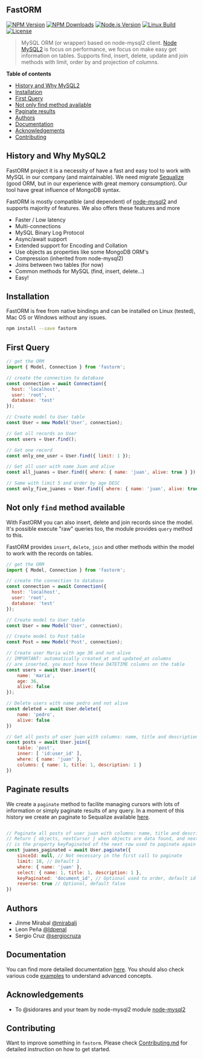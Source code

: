 ## FastORM

[![NPM Version][npm-image]][npm-url]
[![NPM Downloads][downloads-image]][downloads-url]
[![Node.js Version][node-version-image]][node-version-url]
[![Linux Build][travis-image]][travis-url]
[![License][license-image]][license-url]

> MySQL ORM (or wrapper) based on node-mysql2 client. [Node MySQL2][node-mysql2] is focus on performance, we focus on make easy get information on tables. Supports find, insert, delete, update and join methods with limit, order by and projection of columns.

__Table of contents__

  - [History and Why MySQL2](#history-and-why-mysql2)
  - [Installation](#installation)
  - [First Query](#first-query)
  - [Not only find method available](#not-only-find-method-available)
  - [Paginate results](#paginate-results)
  - [Authors](#authors)
  - [Documentation](#documentation)
  - [Acknowledgements](#acknowledgements)
  - [Contributing](#contributing)

## History and Why MySQL2

FastORM project it is a necessity of have a fast and easy tool to work with MySQL in our company (and maintainable). We need migrate [Sequalize][sequalize] (good ORM, but in our experience with great memory consumption). Our tool have great influence of MongoDB syntax.

FastORM is mostly compatible (and dependent) of [node-mysql2][node-mysql2] and supports majority of features. We also offers these features and more

 - Faster / Low latency
 - Multi-connections
 - MySQL Binary Log Protocol
 - Async/await support
 - Extended support for Encoding and Collation
 - Use objects as properties like some MongoDB ORM's
 - Compression (inherited from node-mysql2)
 - Joins between two tables (for now)
 - Common methods for MySQL (find, insert, delete...)
 - Easy!

## Installation

FastORM is free from native bindings and can be installed on Linux (tested), Mac OS or Windows without any issues.

```bash
npm install --save fastorm
```

## First Query

```js
// get the ORM
import { Model, Connection } from 'fastorm';

// create the connection to database
const connection = await Connection({
  host: 'localhost',
  user: 'root',
  database: 'test'
});

// Create model to User table
const User = new Model('User', connection);

// Get all records on User
const users = User.find();

// Get one record
const only_one_user = User.find({ limit: 1 });

// Get all user with name Juan and alive
const all_juanes = User.find({ where: { name: 'juan', alive: true } })

// Same with limit 5 and order by age DESC
const only_five_juanes = User.find({ where: { name: 'juan', alive: true }, limit: 5, order: { age: 0 } })

```

## Not only `find` method available

With FastORM you can also insert, delete and join records since the model. It's possible execute "raw" queries too, the module provides `query` method to this. 

FastORM provides `insert`, `delete`, `join` and other methods within the model to work with the records on tables.

```js
// get the ORM
import { Model, Connection } from 'fastorm';

// create the connection to database
const connection = await Connection({
  host: 'localhost',
  user: 'root',
  database: 'test'
});

// Create model to User table
const User = new Model('User', connection);

// Create model to Post table
const Post = new Model('Post', connection);

// Create user Maria with age 36 and not alive
// IMPORTANT: automatically created_at and updated_at columns
// are inserted, you must have these DATETIME columns on the table
const users = await User.insert({
    name: 'maria',
    age: 36,
    alive: false
});

// Delete users with name pedro and not alive
const deleted = await User.delete({
    name: 'pedro',
    alive: false
})

// Get all posts of user juan with columns: name, title and description
const posts = await User.join({
    table: 'post',
    inner: [ 'id:user_id' ],
    where: { name: 'juan' },
    columns: { name: 1, title: 1, description: 1 }
})

```
## Paginate results

We create a `paginate` method to facilite managing cursors with lots of information or simply paginate results of any query. In a moment of this history we create an paginate to Sequalize available [here](https://github.com/mirabalj/sequelize-paginate-cursor).

```js

// Paginate all posts of user juan with columns: name, title and description
// Return { objects, nextCursor } when objects are data found, and nextCursor
// is the property keyPaginated of the next row used to paginate again (sinceId)
const juanes_paginated = await User.paginate({
    sinceId: null, // Not necessary in the first call to paginate
    limit: 10, // Default 1
    where: { name: 'juan' },
    select: { name: 1, title: 1, description: 1 },
    keyPaginated: 'document_id', // Optional used to order, default id
    reverse: true // Optional, default false
})

```

## Authors

- Jinme Mirabal [@mirabalj](https://github.com/mirabalj)
- Leon Peña [@ldpenal](https://github.com/ldpenal)
- Sergio Cruz [@sergiocruza](https://github.com/sergiocruza)

## Documentation

You can find more detailed documentation [here](https://github.com/mirabalj/fastorm/tree/master/documentation). You should also check various code [examples](https://github.com/mirabalj/fastorm/tree/master/examples) to understand advanced concepts.

## Acknowledgements

  - To @sidorares and your team by node-mysql2 module [node-mysql2](https://github.com/sidorares/node-mysql2)

## Contributing

Want to improve something in `fastorm`. Please check [Contributing.md](https://github.com/mirabalj/fastorm/Contributing.md) for detailed instruction on how to get started.


[npm-image]: https://img.shields.io/npm/v/fastorm.svg
[npm-url]: https://npmjs.org/package/fastorm
[node-version-image]: https://img.shields.io/node/v/fastorm.svg
[node-version-url]: http://nodejs.org/download/
[travis-image]: https://img.shields.io/badge/linux-tested-green.svg
[travis-url]: https://travis-ci.org/mirabalj/fastorm
[downloads-image]: https://img.shields.io/npm/dm/fastorm.svg
[downloads-url]: https://npmjs.org/package/fastorm
[license-url]: https://github.com/mirabalj/fastorm/blob/master/license
[license-image]: https://img.shields.io/badge/license-MIT-blue.svg
[node-mysql]: https://github.com/mysqljs/mysql
[node-mysql2]: https://github.com/sidorares/node-mysql2
[sequalize]: https://github.com/sequelize/sequelize
[mysql-native]: https://github.com/sidorares/nodejs-mysql-native

